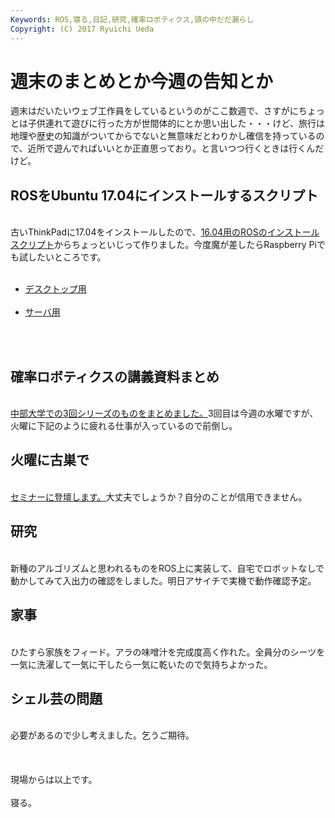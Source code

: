 ```yaml
---
Keywords: ROS,寝る,日記,研究,確率ロボティクス,頭の中だだ漏らし
Copyright: (C) 2017 Ryuichi Ueda
---
```


# 週末のまとめとか今週の告知とか
週末はだいたいウェブ工作員をしているというのがここ数週で、さすがにちょっとは子供連れて遊びに行った方が世間体的にとか思い出した・・・けど、旅行は地理や歴史の知識がついてからでないと無意味だとわりかし確信を持っているので、近所で遊んでればいいとか正直思っており。と言いつつ行くときは行くんだけど。<br />
<h2>ROSをUbuntu 17.04にインストールするスクリプト</h2><br />
古いThinkPadに17.04をインストールしたので、<a href="https://github.com/ryuichiueda/ros_setup_scripts_Ubuntu16.04_server">16.04用のROSのインストールスクリプト</a>からちょっといじって作りました。今度魔が差したらRaspberry Piでも試したいところです。<br />
<ul><br />
 	<li><a href="https://github.com/ryuichiueda/ros_setup_scripts_Ubuntu17.04_desktop">デスクトップ用</a></li><br />
 	<li><a href="https://github.com/ryuichiueda/ros_setup_scripts_Ubuntu17.04_server">サーバ用</a></li><br />
</ul><br />
<h2>確率ロボティクスの講義資料まとめ</h2><br />
<a href="https://lab.ueda.tech/?page_id=2985">中部大学での3回シリーズのものをまとめました。</a>3回目は今週の水曜ですが、火曜に下記のように疲れる仕事が入っているので前倒し。<br />
<h2>火曜に古巣で</h2><br />
<a href="http://www.rsj.or.jp/seminar/s105/">セミナーに登壇します。</a>大丈夫でしょうか？自分のことが信用できません。<br />
<h2>研究</h2><br />
新種のアルゴリズムと思われるものをROS上に実装して、自宅でロボットなしで動かしてみて入出力の確認をしました。明日アサイチで実機で動作確認予定。<br />
<h2>家事</h2><br />
ひたすら家族をフィード。アラの味噌汁を完成度高く作れた。全員分のシーツを一気に洗濯して一気に干したら一気に乾いたので気持ちよかった。<br />
<h2>シェル芸の問題</h2><br />
必要があるので少し考えました。乞うご期待。<br />
<br />
&nbsp;<br />
<br />
現場からは以上です。<br />
<br />
寝る。
